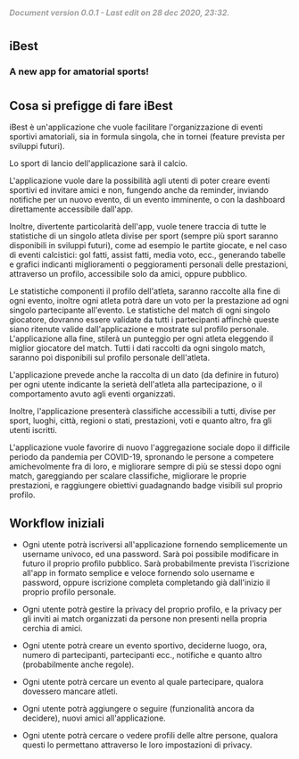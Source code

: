 ##### <span style="color: #a0a0a0">_Document version 0.0.1 - Last edit on 28 dec 2020, 23:32._</span>
#

## iBest
### A new app for amatorial sports!
#

## Cosa si prefigge di fare iBest
iBest è un'applicazione che vuole facilitare l'organizzazione di eventi sportivi amatoriali, sia in formula singola, che in tornei (feature prevista per sviluppi futuri).

Lo sport di lancio dell'applicazione sarà il calcio.

L'applicazione vuole dare la possibilità agli utenti di poter creare eventi sportivi ed invitare amici e non, fungendo anche da reminder, inviando notifiche per un nuovo evento, di un evento imminente, o con la dashboard direttamente accessibile dall'app.

Inoltre, divertente particolarità dell'app, vuole tenere traccia di tutte le statistiche di un singolo atleta divise per sport (sempre più sport saranno disponibili in sviluppi futuri), come ad esempio le partite giocate, e nel caso di eventi calcistici: gol fatti, assist fatti, media voto, ecc., generando tabelle e grafici indicanti miglioramenti o peggioramenti personali delle prestazioni, attraverso un profilo, accessibile solo da amici, oppure pubblico.

Le statistiche componenti il profilo dell'atleta, saranno raccolte alla fine di ogni evento, inoltre ogni atleta potrà dare un voto per la prestazione ad ogni singolo partecipante all'evento. Le statistiche del match di ogni singolo giocatore, dovranno essere validate da tutti i partecipanti affinchè queste siano ritenute valide dall'applicazione e mostrate sul profilo personale. L'applicazione alla fine, stilerà un punteggio per ogni atleta eleggendo il miglior giocatore del match. Tutti i dati raccolti da ogni singolo match, saranno poi disponibili sul profilo personale dell'atleta.

L'applicazione prevede anche la raccolta di un dato (da definire in futuro) per ogni utente indicante la serietà dell'atleta alla partecipazione, o il comportamento avuto agli eventi organizzati.

Inoltre, l'applicazione presenterà classifiche accessibili a tutti, divise per sport, luoghi, città, regioni o stati, prestazioni, voti e quanto altro, fra gli utenti iscritti.

L'applicazione vuole favorire di nuovo l'aggregazione sociale dopo il difficile periodo da pandemia per COVID-19, spronando le persone a competere amichevolmente fra di loro, e migliorare sempre di più se stessi dopo ogni match, gareggiando per scalare classifiche, migliorare le proprie prestazioni, e raggiungere obiettivi guadagnando badge visibili sul proprio profilo.

## Workflow iniziali

- Ogni utente potrà iscriversi all'applicazione fornendo semplicemente un username univoco, ed una password. Sarà poi possibile modificare in futuro il proprio profilo pubblico. Sarà probabilmente prevista l'iscrizione all'app in formato semplice e veloce fornendo solo username e password, oppure iscrizione completa completando già dall'inizio il proprio profilo personale.

- Ogni utente potrà gestire la privacy del proprio profilo, e la privacy per gli inviti ai match organizzati da persone non presenti nella propria cerchia di amici.

- Ogni utente potrà creare un evento sportivo, deciderne luogo, ora, numero di partecipanti, partecipanti ecc., notifiche e quanto altro (probabilmente anche regole).

- Ogni utente potrà cercare un evento al quale partecipare, qualora dovessero mancare atleti.

- Ogni utente potrà aggiungere o seguire (funzionalità ancora da decidere), nuovi amici all'applicazione.

- Ogni utente potrà cercare o vedere profili delle altre persone, qualora questi lo permettano attraverso le loro impostazioni di privacy.